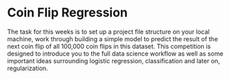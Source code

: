# Coin Flip Regression
The task for this weeks is to set up a project file structure on your local machine, work through building a simple model to predict the result of the next coin flip of all 100,000 coin flips in this dataset. This competition is designed to introduce you to the full data science workflow as well as some important ideas surrounding logistic regression, classification and later on, regularization.
